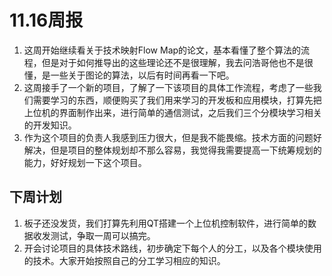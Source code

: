 # 11.16周报

1. 这周开始继续看关于技术映射Flow Map的论文，基本看懂了整个算法的流程，但是对于如何推导出的这些理论还不是很理解，我去问浩哥他也不是很懂，是一些关于图论的算法，以后有时间再看一下吧。
2. 这周接手了一个新的项目，了解了一下该项目的具体工作流程，考虑了一些我们需要学习的东西，顺便购买了我们用来学习的开发板和应用模块，打算先把上位机的界面制作出来，进行简单的通信测试，之后我们三个分模块学习相关的开发知识。
3. 作为这个项目的负责人我感到压力很大，但是我不能畏缩。技术方面的问题好解决，但是项目的整体规划却不那么容易，我觉得我需要提高一下统筹规划的能力，好好规划一下这个项目。

## 下周计划

1. 板子还没发货，我们打算先利用QT搭建一个上位机控制软件，进行简单的数据收发测试，争取一周可以搞完。
2. 开会讨论项目的具体技术路线，初步确定下每个人的分工，以及各个模块使用的技术。大家开始按照自己的分工学习相应的知识。
